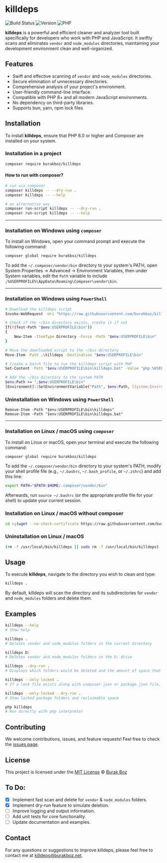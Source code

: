 # killdeps

![Build Status](https://travis-ci.com/burakboz/killdeps.svg?branch=main)
![Version](https://img.shields.io/badge/version-1.0.0-blue)
![PHP](https://img.shields.io/badge/php-%5E8.0-blue)

**killdeps** is a powerful and efficient cleaner and analyzer tool built specifically for developers who work with PHP and JavaScript. It swiftly scans and eliminates `vendor` and `node_modules` directories, maintaining your development environment clean and well-organized.

## Features

- Swift and effective scanning of `vendor` and `node_modules` directories.
- Secure elimination of unnecessary directories.
- Comprehensive analysis of your project's environment.
- User-friendly command-line interface.
- Compatible with PHP 8+ and all modern JavaScript environments.
- No dependency on third-party libraries.
- Supports bun, yarn, npm lock files

## Installation

To install **killdeps**, ensure that PHP 8.0 or higher and Composer are installed on your system.

### Installation in a project
```bash
composer require burakboz/killdeps
```

#### How to run with composer?
```bash
# run via composer
composer killdeps -- --dry-run .
composer killdeps -- --help

# an alternative way
composer run-script killdeps -- --dry-run .
composer run-script killdeps -- --help
```

---

### Installation on Windows using `composer`

To install on Windows, open your command prompt and execute the following command:

```bash
composer global require burakboz/killdeps
```

To add the `~/.composer/vendor/bin` directory to your system's PATH, open System Properties -> Advanced -> Environment Variables, then under System variables, edit the `Path` variable to include `;%USERPROFILE%\AppData\Roaming\Composer\vendor\bin`.

---

### Installation on Windows using `PowerShell`

```bash
# Download the killdeps script
Invoke-WebRequest -Uri "https://raw.githubusercontent.com/burakboz/killdeps/master/bin/killdeps" -OutFile "killdeps"

# Check if the ~/bin directory exists, create it if not
If(!(Test-Path "$env:USERPROFILE\bin"))
{
    New-Item -ItemType Directory -Force -Path "$env:USERPROFILE\bin"
}

# Move the downloaded script to the ~/bin directory
Move-Item -Path .\killdeps -Destination "$env:USERPROFILE\bin"

# Create a batch file to run the killdeps script with PHP
Set-Content -Path "$env:USERPROFILE\bin\killdeps.bat" -Value "php %USERPROFILE%\bin\killdeps %*"

# Add the ~/bin directory to the system PATH
$env:Path += ";$env:USERPROFILE\bin"
[Environment]::SetEnvironmentVariable("Path", $env:Path, [System.EnvironmentVariableTarget]::User)
```

### Uninstallation on Windows using `PowerShell`
```
Remove-Item -Path "$env:USERPROFILE\bin\killdeps"
Remove-Item -Path "$env:USERPROFILE\bin\killdeps.bat"
```
---

### Installation on Linux / macOS using `composer`

To install on Linux or macOS, open your terminal and execute the following command:

```bash
composer global require burakboz/killdeps
```

To add the `~/.composer/vendor/bin` directory to your system's PATH, modify your shell profile file (e.g., `~/.bashrc`, `~/.bash_profile`, or `~/.zshrc`) and add this line:

```bash
export PATH="$PATH:$HOME/.composer/vendor/bin"
```

Afterwards, run `source ~/.bashrc` (or the appropriate profile file for your shell) to update your current session.

### Installation on Linux / macOS without composer

```bash
cd ~;(wget --no-check-certificate https://raw.githubusercontent.com/burakboz/killdeps/master/bin/killdeps -O killdeps || curl -LJO https://raw.githubusercontent.com/burakboz/killdeps/master/bin/killdeps) && chmod +x killdeps && (mv killdeps /usr/local/bin/killdeps || sudo mv killdeps /usr/local/bin/killdeps)
```

### Uninstallation on Linux / macOS

```bash
(rm -f /usr/local/bin/killdeps || sudo rm -f /usr/local/bin/killdeps)
```

## Usage

To execute **killdeps**, navigate to the directory you wish to clean and type:

```bash
killdeps .
```

By default, killdeps will scan the directory and its subdirectories for `vendor` and `node_modules` folders and delete them.


## Examples

```bash
killdeps --help
# Show help

killdeps . 
# Deletes vendor and node_modules folders in the current directory

killdeps D:
# Deletes vendor and node_modules folders in the D: drive

killdeps --dry-run .
# Displays which folders would be deleted and the amount of space that could be reclaimed

killdeps --only-locked .
# If a lock file exists along with composer.json or package.json file, delete the associated package folder.

killdeps --only-locked --dry-run .
# Show locked package folders and reclaimable space

php killdeps
# Run directly with php interpreter
```

## Contributing

We welcome contributions, issues, and feature requests! Feel free to check the [issues page](https://github.com/burakboz/killdeps/issues).

## License

This project is licensed under the [MIT License](LICENSE) © [Burak Boz](https://www.burakboz.net)

## To Do:

- [x] Implement fast scan and delete for `vendor` & `node_modules` folders.
- [x] Implement dry-run feature to simulate deletion.
- [ ] Improve logging and output information.
- [ ] Add unit tests for core functionality.
- [ ] Update documentation and examples.

## Contact

For any questions or suggestions to improve killdeps, please feel free to contact me at killdeps@burakboz.net.

